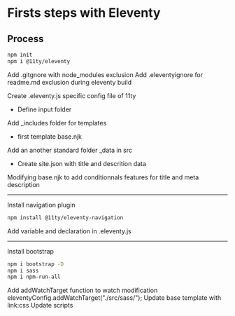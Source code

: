 # Firsts steps with Eleventy 

## Process

```bash
npm init
npm i @11ty/eleventy
```

Add .gitgnore with node_modules exclusion
Add .eleventyignore for readme.md exclusion during eleventy build

Create .eleventy.js specific config file of 11ty
    
- Define input folder

Add _includes folder for templates
- first template base.njk  

Add an another standard folder _data in src
- Create site.json with title and descrition data

Modifying base.njk to add conditionnals features for title and meta description

---

Install navigation plugin
```bash
npm install @11ty/eleventy-navigation
```
Add variable and declaration in .eleventy.js

---

Install bootstrap 
```bash
npm i bootstrap -D
npm i sass
npm i npm-run-all
```
Add addWatchTarget function to watch modification
    eleventyConfig.addWatchTarget("./src/sass/");
    Update base template with link:css
    Update scripts 

